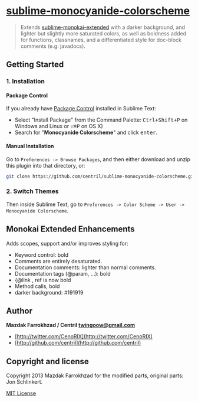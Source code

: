 # [sublime-monocyanide-colorscheme](https://github.com/centril/sublime-monocyanide-colorscheme)

> Extends [sublime-monokai-extended](https://github.com/jonschlinkert/sublime-monokai-extended) with a darker background, and lighter but slightly
> more saturated colors, as well as boldness added for functions, classnames,
> and a differentiated style for doc-block comments (e.g: javadocs).

<!-- Companion to [sublime-monocyanide-theme](https://github.com/centril/sublime-monocyandide-theme). -->

## Getting Started

### 1. Installation

#### Package Control

If you already have [Package Control](http://wbond.net/sublime_packages/package_control/) installed in Sublime Text:

* Select "Install Package" from the Command Palette: <kbd>Ctrl+Shift+P</kbd> on Windows and Linux or <kbd>⇧⌘P</kbd> on OS X)
* Search for "**Monocyanide Colorscheme**" and click <kbd>enter</kbd>.

#### Manual Installation

Go to `Preferences -> Browse Packages`, and then either download and unzip this plugin into that directory, or:

``` bash
git clone https://github.com/centril/sublime-monocyanide-colorscheme.git "sublime-monocyanide-colorscheme"
```

### 2. Switch Themes

Then inside Sublime Text, go to `Preferences -> Color Scheme -> User -> Monocyanide Colorscheme`.

## Monokai Extended Enhancements

Adds scopes, support and/or improves styling for:

* Keyword control: bold
* Comments are entirely desaturated.
* Documentation comments: lighter than normal comments.
* Documentation tags (@param, ...): bold
* {@link <ref>, ref is now bold
* Method calls, bold
* darker background: #191919

## Author

**Mazdak Farrokhzad / Centril <twingoow@gmail.com>**

+ [http://twitter.com/CenoRIX](http://twitter.com/CenoRIX)
+ [http://github.com/centril](http://github.com/centril)


## Copyright and license
Copyright 2013 Mazdak Farrokhzad for the modified parts,
original parts: Jon Schlinkert.

[MIT License](LICENSE-MIT)

[gfm]: https://help.github.com/articles/github-flavored-markdown#syntax-highlighting "GitHub Flavored Markdown"